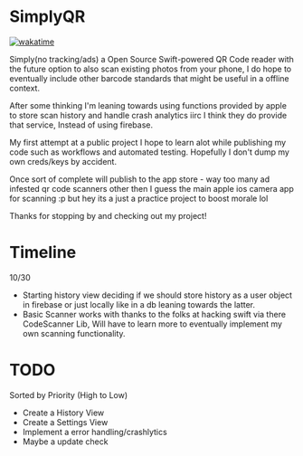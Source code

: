 # SimplyQR
[![wakatime](https://wakatime.com/badge/user/9cabb579-a7c5-4976-a214-8ca4b23bcbc9/project/018b6160-536f-4c0b-ae6c-66247ad167ae.svg)](https://wakatime.com/badge/user/9cabb579-a7c5-4976-a214-8ca4b23bcbc9/project/018b6160-536f-4c0b-ae6c-66247ad167ae)

Simply(no tracking/ads) a Open Source Swift-powered QR Code reader with the future option to also scan existing photos from your phone, I do
hope to eventually include other barcode standards that might be useful in a offline context.

After some thinking I'm leaning towards using functions provided by apple to store scan history and handle crash analytics iirc I think they do provide that service, Instead of using firebase.

My first attempt at a public project I hope to learn alot while publishing my code such as workflows and automated testing.
Hopefully I don't dump my own creds/keys by accident.

Once sort of complete will publish to the app store - way too many ad infested qr code scanners other then I guess the main apple ios camera app for scanning :p but hey its a just a practice project to boost morale lol

Thanks for stopping by and checking out my project!


# Timeline

10/30 
- Starting history view deciding if we should store history as a user object in firebase or just locally like in a db leaning towards the latter.
- Basic Scanner works with thanks to the folks at hacking swift via there CodeScanner Lib, 
Will have to learn more to eventually implement my own scanning functionality.


# TODO
Sorted by Priority (High to Low)

- Create a History View
- Create a Settings View
- Implement a error handling/crashlytics
- Maybe a update check
